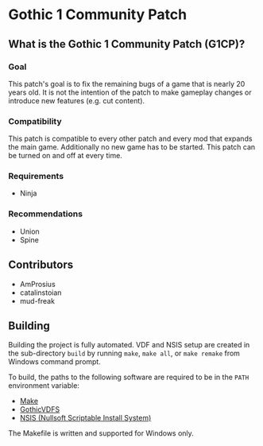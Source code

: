 # Gothic 1 Community Patch
## What is the Gothic 1 Community Patch (G1CP)?
### Goal
This patch's goal is to fix the remaining bugs of a game that is nearly 20 years old. It is not the intention of the patch to make gameplay changes or introduce new features (e.g. cut content).

### Compatibility 
This patch is compatible to every other patch and every mod that expands the main game.
Additionally no new game has to be started. This patch can be turned on and off at every time.

### Requirements 
* Ninja 

### Recommendations 
* Union 
* Spine 

## Contributors
* AmProsius
* catalinstoian
* mud-freak

## Building
Building the project is fully automated. VDF and NSIS setup are created in the sub-directory `build` by running `make`, `make all`, or `make remake` from Windows command prompt.

To build, the paths to the following software are required to be in the `PATH` environment variable:

 - [Make](http://gnuwin32.sourceforge.net/packages/make.htm)
 - [GothicVDFS](http://www.bendlins.de/nico/gothic2/)
 - [NSIS (Nullsoft Scriptable Install System)](https://nsis.sourceforge.io/)

The Makefile is written and supported for Windows only.
